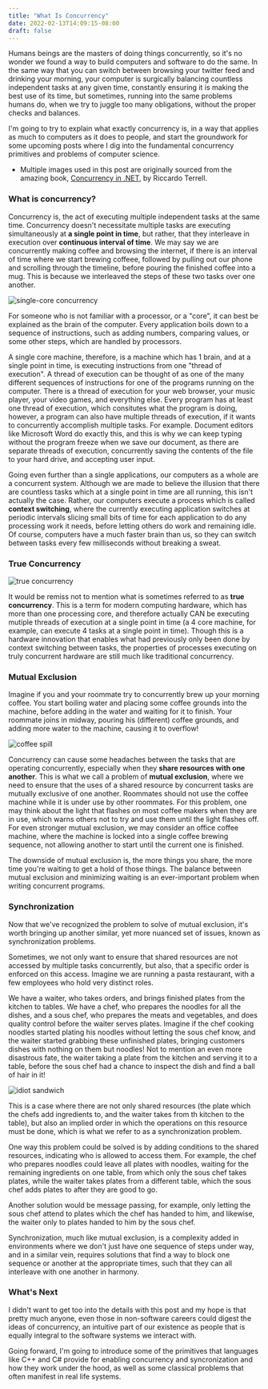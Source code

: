 ```yaml
---
title: "What Is Concurrency"
date: 2022-02-13T14:09:15-08:00
draft: false
---
```


Humans beings are the masters of doing things concurrently, so it's no wonder we found a way to build computers and software to do the same. In the same way that you can switch between browsing your twitter feed and drinking your morning, your computer is surgically balancing countless independent tasks at any given time, constantly ensuring it is making the best use of its time, but sometimes, running into the same problems humans do, when we try to juggle too many obligations, without the proper checks and balances.

I'm going to try to explain what exactly concurrency is, in a way that applies as much to computers as it does to people, and start the groundwork for some upcoming posts where I dig into the fundamental concurrency primitives and problems of computer science.

* Multiple images used in this post are originally sourced from the amazing book, [Concurrency in .NET](https://www.manning.com/books/concurrency-in-dot-net), by Riccardo Terrell.

### What is concurrency?

Concurrency is, the act of executing multiple independent tasks at the same time. Concurrency doesn't necessitate multiple tasks are executing simultaneously at **a single point in time**, but rather, that they interleave in execution over **continuous interval of time**. We may say we are concurrently making coffee and browsing the internet, if there is an interval of time where we start brewing coffeee, followed by pulling out our phone and scrolling through the timeline, before pouring the finished coffee into a mug. This is because we interleaved the steps of these two tasks over one another.

![single-core concurrency](/single_core_concurrency.png)

For someone who is not familiar with a processor, or a "core", it can best be explained as the brain of the computer. Every application boils down to a sequence of instructions, such as adding numbers, comparing values, or some other steps, which are handled by processors.

A single core machine, therefore, is a machine which has 1 brain, and at a single point in time, is executing instructions from one "thread of execution". A thread of execution can be thought of as one of the many different sequences of instructions for one of the programs running on the computer. There is a thread of execution for your web browser, your music player, your video games, and everything else. Every program has at least one thread of execution, which consitutes what the program is doing, however, a program can also have multiple threads of execution, if it wants to concurrently accomplish multiple tasks. For example. Document editors like Microsoft Word do exactly this, and this is why we can keep typing without the program freeze when we save our document, as there are separate threads of execution, concurrently saving the contents of the file to your hard drive, and accepting user input.

Going even further than a single applications, our computers as a whole are a concurrent system. Although we are made to believe the illusion that there are countless tasks which at a single point in time are all running, this isn't actually the case. Rather, our computers execute a process which is called **context switching**, where the currently executing application switches at periodic intervals slicing small bits of time for each application to do any processing work it needs, before letting others do work and remaining idle. Of course, computers have a much faster brain than us, so they can switch between tasks every few milliseconds without breaking a sweat.

### True Concurrency

![true concurrency](/true_concurrency.png)

It would be remiss not to mention what is sometimes referred to as **true concurrency**. This is a term for modern computing hardware, which has more than one processing core, and therefore actually CAN be executing mutiple threads of execution at a single point in time (a 4 core machine, for example, can execute 4 tasks at a single point in time). Though this is a hardware innovation that enables what had previously only been done by context switching between tasks, the properties of processes executing on truly concurrent hardware
are still much like traditional concurrency.

### Mutual Exclusion

Imagine if you and your roommate try to concurrently brew up your morning coffee. You start boiling water and placing some coffee grounds into the machine, before adding in the water and waiting for it to finish. Your roommate joins in midway, pouring his (different) coffee grounds, and adding more water to the machine, causing it to overflow! 

![coffee spill](https://media.giphy.com/media/9lEGNc2hPkmevAciHq/giphy.gif)

Concurrency can cause some headaches between the tasks that are operating concurrently, especially when they **share resources with one another**. This is what we call a problem of **mutual exclusion**, where we need to ensure that the uses of a shared resource by concurrent tasks are mutually exclusive of one another. Roommates should not use the coffee machine while it is under use by other roommates. For this problem, one may think about the light that flashes on most coffee makers when they are in use, which warns others not to try and use them until the light flashes off. For even stronger mutual exclusion, we may consider an office coffee machine, where the machine is locked into a single coffee brewing sequence, not allowing another to start until the current one is finished.

The downside of mutual exclusion is, the more things you share, the more time you're waiting to get a hold of those things. The balance between mutual exclusion and minimizing waiting is an ever-important problem when writing concurrent programs.

### Synchronization

Now that we've recognized the problem to solve of mutual exclusion, it's worth bringing up another similar, yet more nuanced set of issues, known as synchronization problems.

Sometimes, we not only want to ensure that shared resources are not accessed by multiple tasks concurrently, but also, that a specific order is enforced on this access. Imagine we are running a pasta restaurant, with a few employees who hold very distinct roles.

We have a waiter, who takes orders, and brings finished plates from the kitchen to tables. We have a chef, who prepares the noodles for all the dishes, and a sous chef, who prepares the meats and vegetables, and does quality control before the waiter serves plates. Imagine if the chef cooking noodles started plating his noodles without letting the sous chef know, and the waiter started grabbing these unfinished plates, bringing customers dishes with nothing on them but noodles! Not to mention an even more disastrous fate, the waiter taking a plate from the kitchen and serving it to a table, before the sous chef had a chance to inspect the dish and find a ball of hair in it!

![idiot sandwich](https://media.giphy.com/media/3o85xnoIXebk3xYx4Q/giphy.gif)

This is a case where there are not only shared resources (the plate which the chefs add ingredients to, and the waiter takes from th kitchen to the table), but also an implied order in which the operations on this resource must be done, which is what we refer to as a synchronization problem.

One way this problem could be solved is by adding conditions to the shared resources, indicating who is allowed to access them. For example, the chef who prepares noodles could leave all plates with noodles, waiting for the remaining ingredients on one table, from which only the sous chef takes plates, while the waiter takes plates from a different table, which the sous chef adds plates to after they are good to go.

Another solution would be message passing, for example, only letting the sous chef attend to plates which the chef has handed to him, and likewise, the waiter only to plates handed to him by the sous chef.

Synchronization, much like mutual exclusion, is a complexity added in environments where we don't just have one sequence of steps under way, and in a similar vein, requires solutions that find a way to block one sequence or another at the appropriate times, such that they can all interleave with one another in harmony.

### What's Next

I didn't want to get too into the details with this post and my hope is that pretty much anyone, even those in non-software careers could digest the ideas of concurrency, an intuitive part of our existence as people that is equally integral to the software systems we interact with.

Going forward, I'm going to introduce some of the primitives that languages like C++ and C# provide for enabling concurrency and syncronization and how they work under the hood, as well as some classical problems that often manifest in real life systems.
